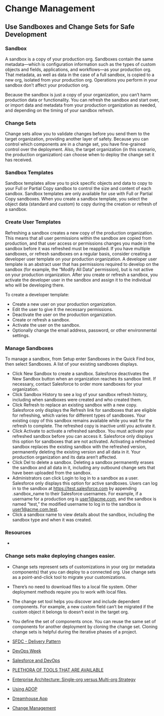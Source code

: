 # Change Management

## Use Sandboxes and Change Sets for Safe Development

### Sandbox 
A sandbox is a copy of your production org. Sandboxes contain the same metadata—which is configuration information such as the types of custom objects and fields, applications, and workflows—as your production org. That metadata, as well as data in the case of a full sandbox, is copied to a new org, isolated from your production org. Operations you perform in your sandbox don’t affect your production org.

Because the sandbox is just a copy of your organization, you can’t harm production data or functionality. You can refresh the sandbox and start over, or import data and metadata from your production organization as needed, and depending on the timing of your sandbox refresh.

### Change Sets
Change sets allow you to validate changes before you send them to the target organization, providing another layer of safety. Because you can control which components are in a change set, you have fine-grained control over the deployment. Also, the target organization (in this scenario, the production organization) can choose when to deploy the change set it has received. 

### Sandbox Templates
Sandbox templates allow you to pick specific objects and data to copy to your Full or Partial Copy sandbox to control the size and content of each sandbox. Sandbox templates are only available for use with Full or Partial Copy sandboxes.
When you create a sandbox template, you select the object data (standard and custom) to copy during the creation or refresh of a sandbox.

### Create User Templates
Refreshing a sandbox creates a new copy of the production organization. This means that all user permissions within the sandbox are copied from production, and that user access or permissions changes you made in the sandbox before it was refreshed must be reapplied. If you have multiple sandboxes, or refresh sandboxes on a regular basis, consider creating a developer user template on your production organization. A developer user template is an abstract user that has permissions required to develop on the sandbox (for example, the “Modify All Data” permission), but is not active on your production organization. After you create or refresh a sandbox, you activate the developer user in the sandbox and assign it to the individual who will be developing there.

To create a developer template:
* Create a new user on your production organization.
* Edit the user to give it the necessary permissions.
* Deactivate the user on the production organization.
* Create or refresh a sandbox.
* Activate the user on the sandbox.
* Optionally change the email address, password, or other environmental settings.

### Manage Sandboxes
To manage a sandbox, from Setup enter Sandboxes in the Quick Find box, then select Sandboxes. A list of your existing sandboxes displays.

* Click New Sandbox to create a sandbox. Salesforce deactivates the New Sandbox button when an organization reaches its sandbox limit. If necessary, contact Salesforce to order more sandboxes for your organization.
* Click Sandbox History to see a log of your sandbox refresh history, including when sandboxes were created and who created them.
* Click Refresh to replace an existing sandbox with a new copy. Salesforce only displays the Refresh link for sandboxes that are eligible for refreshing, which varies for different types of sandboxes. Your existing copy of this sandbox remains available while you wait for the refresh to complete. The refreshed copy is inactive until you activate it.
* Click Activate to activate a refreshed sandbox. You must activate your refreshed sandbox before you can access it. Salesforce only displays this option for sandboxes that are not activated.
Activating a refreshed sandbox replaces the existing sandbox with the refreshed version, permanently deleting the existing version and all data in it. Your production organization and its data aren’t affected.
* Click Del to delete a sandbox.
Deleting a sandbox permanently erases the sandbox and all data in it, including any outbound change sets that have been uploaded from the sandbox.
* Administrators can click Login to log in to a sandbox as a user. Salesforce only displays this option for active sandboxes. Users can log in to the sandbox at https://test.salesforce.com by appending .sandbox_name to their Salesforce usernames. For example, if a username for a production org is user1@acme.com, and the sandbox is named “test,” the modified username to log in to the sandbox is user1@acme.com.test.
* Click a sandbox name to view details about the sandbox, including the sandbox type and when it was created.

### Resources
* []()



### Change sets make deploying changes easier.
* Change sets represent sets of customizations in your org (or metadata components) that you can deploy to a connected org. Use change sets as a point-and-click tool to migrate your customizations.
* There’s no need to download files to a local file system. Other deployment methods require you to work with local files.
* The change set tool helps you discover and include dependent components. For example, a new custom field can’t be migrated if the custom object it belongs to doesn’t exist in the target org.
* You define the set of components once. You can reuse the same set of components for another deployment by cloning the change set. Cloning change sets is helpful during the iterative phases of a project.

* [SFDC - Delivery Pattern](https://alm.accenture.com/wiki/pages/viewpage.action?pageId=246648711#SFDC-DeliveryPattern-dp-03)
* [DevOps Week](https://kxdocuments.accenture.com/contribution/5abe88cb-96ad-4591-aee0-150a3e24231e?referrer=https://search.accenture.com)
* [Salesforce and DevOps](https://kxdocuments.accenture.com/contribution/ca8f5ddb-6b1b-4608-ac55-d4f24bb834da?referrer=https://search.accenture.com)
* [PLETHORA OF TOOLS THAT ARE AVAILABLE](file:///Users/vukdukic/Downloads/PoV%20-%20Salesforce%20and%20DevOps%20-%20Cloud%20First.pdf)
* [Enterprise Architecture: Single-org versus Multi-org Strategy](https://developer.salesforce.com/blogs/developer-relations/2014/10/enterprise-architecture-multi-org-strategy.html)
* [Using ADOP](https://kxdocuments.accenture.com/contribution/ba4dc3cc-4551-40a6-8cbf-c11689b5dc6c?referrer=https://search.accenture.com)
* [Dreamhouse App](https://github.com/dreamhouseapp/dreamhouse-sfdx/blob/master/force-app/main/default/classes/EinsteinVisionController.cls)
* [Change Management](https://trailhead.salesforce.com/modules/app_deployment/units/app_deployment_governance)
